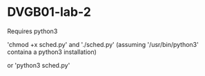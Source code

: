 # DVGB01-lab-2

Requires python3

'chmod +x sched.py' and './sched.py' (assuming '/usr/bin/python3' containa a python3 installation)

or 'python3 sched.py'
